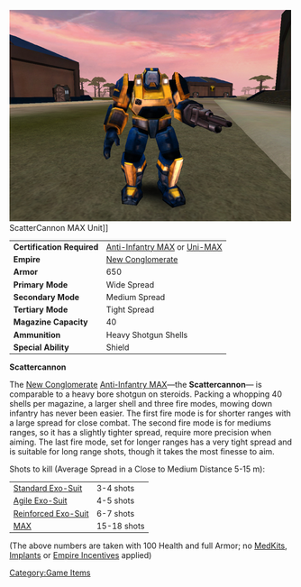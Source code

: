 ![](../images/PSScreenShot0258.jpg "fig:PSScreenShot0258.jpg") ScatterCannon MAX
Unit\]\]

|                            |                                                                                                  |
| -------------------------- | ------------------------------------------------------------------------------------------------ |
| **Certification Required** | [Anti-Infantry MAX](<Anti-Infantry_MAX_(Certification)>) or [Uni-MAX](<Uni-MAX_(Certification)>) |
| **Empire**                 | [New Conglomerate](../etc/New_Conglomerate.md)                                                   |
| **Armor**                  | 650                                                                                              |
| **Primary Mode**           | Wide Spread                                                                                      |
| **Secondary Mode**         | Medium Spread                                                                                    |
| **Tertiary Mode**          | Tight Spread                                                                                     |
| **Magazine Capacity**      | 40                                                                                               |
| **Ammunition**             | Heavy Shotgun Shells                                                                             |
| **Special Ability**        | Shield                                                                                           |

**Scattercannon**

The [New Conglomerate](../etc/New_Conglomerate.md) [Anti-Infantry
MAX](<Anti-Infantry_MAX_(Certification)>)—the
**Scattercannon**— is comparable to a heavy bore shotgun on steroids.
Packing a whopping 40 shells per magazine, a larger shell and three fire
modes, mowing down infantry has never been easier. The first fire mode
is for shorter ranges with a large spread for close combat. The second
fire mode is for mediums ranges, so it has a slightly tighter spread,
require more precision when aiming. The last fire mode, set for longer
ranges has a very tight spread and is suitable for long range shots,
though it takes the most finesse to aim.

Shots to kill (Average Spread in a Close to Medium Distance 5-15 m):

|                                                        |             |
| ------------------------------------------------------ | ----------- |
| [Standard Exo-Suit](../armor/Standard_Exo-Suit.md)     | 3-4 shots   |
| [Agile Exo-Suit](../armor/Agile_Exo-Suit.md)           | 4-5 shots   |
| [Reinforced Exo-Suit](../armor/Reinforced_Exo-Suit.md) | 6-7 shots   |
| [MAX](Mechanized_Assault_Exo-Suit.md)                  | 15-18 shots |

(The above numbers are taken with 100 Health and full Armor; no
[MedKits](MedKit.md), [Implants](../implants/Implants.md) or [Empire
Incentives](../etc/Empire_Incentives.md) applied)

[Category:Game Items](Category:Game_Items.md)
